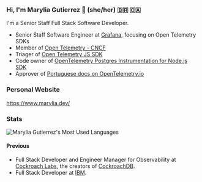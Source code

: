 ### Hi, I'm Marylia Gutierrez 👋 (she/her) 🇧🇷 🇨🇦

I'm a Senior Staff Full Stack Software Developer.

- Senior Staff Software Engineer at [Grafana](https://grafana.com/), focusing on Open Telemetry SDKs
- Member of [Open Telemetry - CNCF](https://github.com/open-telemetry)
- Triager of [Open Telemetry JS SDK](https://github.com/open-telemetry/opentelemetry-js)
- Code owner of [OpenTelemetry Postgres Instrumentation for Node.js SDK](https://github.com/open-telemetry/opentelemetry-js-contrib/tree/main/plugins/node/opentelemetry-instrumentation-pg)
- Approver of [Portuguese docs on OpenTelemetry.io](https://github.com/open-telemetry/opentelemetry.io/tree/main/content/pt)

### Personal Website
https://www.marylia.dev/

### Stats
["https://github-readme-stats.vercel.app/api?username=maryliag&show_icons=true&theme=algolia"]::

![Marylia Gutierrez's Most Used Languages](https://github-readme-stats.vercel.app/api/top-langs/?username=maryliag&layout=compact&theme=algolia)


#### Previous

- Full Stack Developer and Engineer Manager for Observability at [Cockroach Labs](https://www.cockroachlabs.com/), the creators of [CockroachDB](https://github.com/cockroachdb/cockroach).
- Full Stack Developer at [IBM](https://www.ibm.com/). 
